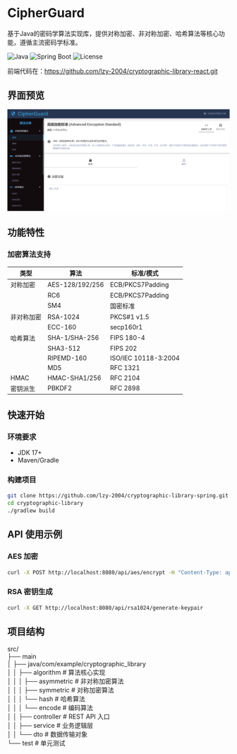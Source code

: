# CipherGuard

基于Java的密码学算法实现库，提供对称加密、非对称加密、哈希算法等核心功能，遵循主流密码学标准。

![Java](https://img.shields.io/badge/Java-17%2B-blue)
![Spring Boot](https://img.shields.io/badge/Spring%20Boot-3.0.6-brightgreen)
![License](https://img.shields.io/badge/License-MIT-green)

前端代码在：https://github.com/lzy-2004/cryptographic-library-react.git  


## 界面预览  
![界面预览](./img.png)  

## 功能特性

### 加密算法支持
| 类型          | 算法               | 标准/模式               |
|---------------|--------------------|------------------------|
| 对称加密      | AES-128/192/256    | ECB/PKCS7Padding       |
|               | RC6                | ECB/PKCS7Padding       |
|               | SM4                | 国密标准               |
| 非对称加密    | RSA-1024           | PKCS#1 v1.5           |
|               | ECC-160            | secp160r1             |
| 哈希算法      | SHA-1/SHA-256      | FIPS 180-4            |
|               | SHA3-512           | FIPS 202              |
|               | RIPEMD-160         | ISO/IEC 10118-3:2004  |
|               | MD5                | RFC 1321              |
| HMAC          | HMAC-SHA1/256      | RFC 2104              |
| 密钥派生      | PBKDF2             | RFC 2898              |


## 快速开始

### 环境要求
- JDK 17+
- Maven/Gradle

### 构建项目  
```bash 
git clone https://github.com/lzy-2004/cryptographic-library-spring.git 
cd cryptographic-library 
./gradlew build  
``` 

## API 使用示例
### AES 加密
```bash
curl -X POST http://localhost:8080/api/aes/encrypt -H "Content-Type: application/json" -d '{ "key": "2b7e151628aed2a6abf7158809cf4f3c", "data": "Hello World", "outputEncoding": "base64" }'
```
### RSA 密钥生成
```bash
curl -X GET http://localhost:8080/api/rsa1024/generate-keypair
```

## 项目结构
src/  
├── main  
│ ├── java/com/example/cryptographic_library  
│ │ ├── algorithm # 算法核心实现  
│ │ │ ├── asymmetric # 非对称加密算法  
│ │ │ ├── symmetric # 对称加密算法  
│ │ │ └── hash # 哈希算法  
│ │ │ └── encode # 编码算法  
│ │ ├── controller # REST API 入口  
│ │ ├── service # 业务逻辑层  
│ │ └── dto # 数据传输对象  
└── test # 单元测试  
